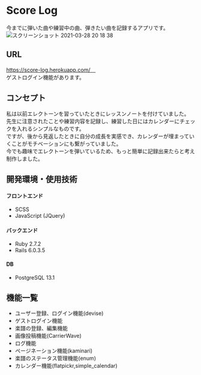 # Score Log
今までに弾いた曲や練習中の曲、弾きたい曲を記録するアプリです。
![スクリーンショット 2021-03-28 20 18 38](https://user-images.githubusercontent.com/73941034/112753426-95aebd00-9012-11eb-8d3d-494c7e4c61dc.jpeg)

## URL
https://score-log.herokuapp.com/　<br>
ゲストログイン機能があります。

## コンセプト
私は以前エレクトーンを習っていたときにレッスンノートを付けていました。<br>
先生に注意されたことや練習内容を記録し、練習した日にはカレンダーにチェックを入れるシンプルなものです。<br>
ですが、後から見返したときに自分の成長を実感でき、カレンダーが埋まっていくことがモチベーションにも繋がっていました。<br>
今でも趣味でエレクトーンを弾いているため、もっと簡単に記録出来たらと考え制作しました。

## 開発環境・使用技術
#### フロントエンド
* SCSS
* JavaScript (JQuery)

#### バックエンド
* Ruby 2.7.2
* Rails 6.0.3.5

#### DB
* PostgreSQL 13.1

## 機能一覧
* ユーザー登録、ログイン機能(devise)
* ゲストログイン機能
* 楽譜の登録、編集機能
* 画像投稿機能(CarrierWave)
* ログ機能
* ページネーション機能(kaminari)
* 楽譜のステータス管理機能(enum)
* カレンダー機能(flatpickr,simple_calendar)
